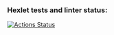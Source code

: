 ### Hexlet tests and linter status:
[![Actions Status](https://github.com/staceynik/devops-for-programmers-project-74/workflows/hexlet-check/badge.svg)](https://github.com/staceynik/devops-for-programmers-project-74/actions)